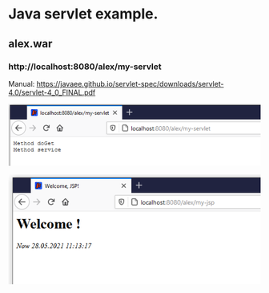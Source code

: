 # Java servlet example.
## alex.war 

### http://localhost:8080/alex/my-servlet

Manual:
https://javaee.github.io/servlet-spec/downloads/servlet-4.0/servlet-4_0_FINAL.pdf

![servlet](/servlet.png?raw=true)

![jsp](/jsp.png?raw=true)